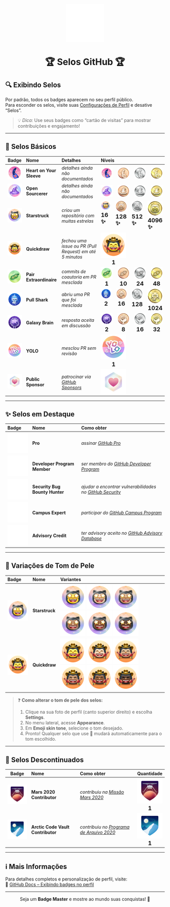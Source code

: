 <p align="center">
  <img src="Media/Misc/GitHub_Logo/172940773-7ef23b63-3356-4634-9e52-34f2676e2854.png" width="120" alt="GitHub Logo" />
  <h1 align="center">🏆 Selos GitHub 🏆</h1>
</p>

## 🔍 Exibindo Selos

Por padrão, todos os badges aparecem no seu perfil público.  
Para esconder os selos, visite suas <a href="https://github.com/settings">Configurações de Perfil</a> e desative “Selos”.

> 💡 <em>Dica:</em> Use seus badges como “cartão de visitas” para mostrar contribuições e engajamento!

---

## 🌟 Selos Básicos

|                                                     Badge                                                     | Nome                     | Detalhes                                                        | Níveis                                                                                                                                                                                                                                                                                                                                                                                                                                                                                                                                                                                                                                                                                                                                                                                                                                                                                                                                                                                                                   |
| :-----------------------------------------------------------------------------------------------------------: | :----------------------- | :-------------------------------------------------------------- | :----------------------------------------------------------------------------------------------------------------------------------------------------------------------------------------------------------------------------------------------------------------------------------------------------------------------------------------------------------------------------------------------------------------------------------------------------------------------------------------------------------------------------------------------------------------------------------------------------------------------------------------------------------------------------------------------------------------------------------------------------------------------------------------------------------------------------------------------------------------------------------------------------------------------------------------------------------------------------------------------------------------------- |
| <img src="Media/Badges/Heart-on-your-sleeve/PNG/HeartOnYourSleeve.png" width="80" alt="Heart on Your Sleeve"> | **Heart on Your Sleeve** | _detalhes ainda não documentados_                               | <div style="display: flex; gap: 16px;"> <span style="display: flex; flex-direction: column; align-items: center; gap: 4px;"><img src="Media/Badges/Heart-on-your-sleeve/PNG/HeartOnYourSleeve.png" width="80" alt="Regular"></span><span style="display: flex; flex-direction: column; align-items: center; gap: 4px;"><img src="Media/Badges/Heart-on-your-sleeve/PNG/HeartOnYourSleeve_Bronze.png" width="80" alt="Bronze"></span><span style="display: flex; flex-direction: column; align-items: center; gap: 4px;"><img src="Media/Badges/Heart-on-your-sleeve/PNG/HeartOnYourSleeve_Silver.png" width="80" alt="Silver"></span><span style="display: flex; flex-direction: column; align-items: center; gap: 4px;"><img src="Media/Badges/Heart-on-your-sleeve/PNG/HeartOnYourSleeve_Gold.png" width="80" alt="Gold"></span> </div>    |
|         <img src="Media/Badges/Open-Sourcerer/PNG/OpenSourcerer.png" width="80" alt="Open Sourcerer">         | **Open Sourcerer**       | _detalhes ainda não documentados_                               | <div style="display: flex; gap: 16px;"> <span style="display: flex; flex-direction: column; align-items: center; gap: 4px;"><img src="Media/Badges/Open-Sourcerer/PNG/OpenSourcerer.png" width="80" alt="Regular"></span><span style="display: flex; flex-direction: column; align-items: center; gap: 4px;"><img src="Media/Badges/Open-Sourcerer/PNG/OpenSourcerer_Bronze.png" width="80" alt="Bronze"></span><span style="display: flex; flex-direction: column; align-items: center; gap: 4px;"><img src="Media/Badges/Open-Sourcerer/PNG/OpenSourcerer_Silver.png" width="80" alt="Silver"></span><span style="display: flex; flex-direction: column; align-items: center; gap: 4px;"><img src="Media/Badges/Open-Sourcerer/PNG/OpenSourcerer_Gold.png" width="80" alt="Gold"></span> </div>                                            |
|   <img src="Media/Badges/Star-Struck/PNG/Skin-Tones/StarStruck_SkinTone1.png" width="80" alt="Starstruck">    | **Starstruck**           | _criou um repositório com muitas estrelas_                      | <div style="display: flex; gap: 16px;"> <span style="display: flex; flex-direction: column; align-items: center; gap: 4px;"><img src="Media/Badges/Star-Struck/PNG/Skin-Tones/StarStruck_SkinTone1.png" width="80" alt="Regular"><strong style="font-size: 18px;">16 ✨</strong></span><span style="display: flex; flex-direction: column; align-items: center; gap: 4px;"><img src="Media\Badges\Star-Struck\PNG\StarStruck_Bronze.png" width="80" alt="Bronze"><strong style="font-size: 18px;">128 ✨</strong></span><span style="display: flex; flex-direction: column; align-items: center; gap: 4px;"><img src="Media\Badges\Star-Struck\PNG\StarStruck_Silver.png" width="80" alt="Silver"><strong style="font-size: 18px;">512 ✨</strong></span><span style="display: flex; flex-direction: column; align-items: center; gap: 4px;"><img src="Media\Badges\Star-Struck\PNG\StarStruck_Gold.png" width="80" alt="Gold"><strong style="font-size: 18px;">4096 ✨</strong></span> </div>                           |
|     <img src="Media/Badges/Quick-Draw/PNG/Skin-Tones/QuickDraw_SkinTone1.png" width="80" alt="Quickdraw">     | **Quickdraw**            | _fechou uma issue ou PR (Pull Request) em até 5 minutos_        | <div style="display: flex; gap: 16px;"> <span style="display: flex; flex-direction: column; align-items: center; gap: 4px;"><img src="Media/Badges/Quick-Draw/PNG/Skin-Tones/QuickDraw_SkinTone1.png" width="80" alt="Regular"><strong style="font-size: 18px;">1</strong></span> </div>                                                                                                                                                                                                                                                                                                                                                                                                                                                                                                                                                                                                                                                                                                                                 |
| <img src="Media/Badges/Pair-Extraordinaire/PNG/PairExtraordinaire.png" width="80" alt="Pair Extraordinaire">  | **Pair Extraordinaire**  | _commits de coautoria em PR mesclada_                           | <div style="display: flex; gap: 16px;"> <span style="display: flex; flex-direction: column; align-items: center; gap: 4px;"><img src="Media/Badges/Pair-Extraordinaire/PNG/PairExtraordinaire.png" width="80" alt="Regular"><strong style="font-size: 18px;">1</strong></span><span style="display: flex; flex-direction: column; align-items: center; gap: 4px;"><img src="Media/Badges/Pair-Extraordinaire/PNG/PairExtraordinaire_Bronze.png" width="80" alt="Bronze"><strong style="font-size: 18px;">10</strong></span><span style="display: flex; flex-direction: column; align-items: center; gap: 4px;"><img src="Media/Badges/Pair-Extraordinaire/PNG/PairExtraordinaire_Silver.png" width="80" alt="Silver"><strong style="font-size: 18px;">24</strong></span><span style="display: flex; flex-direction: column; align-items: center; gap: 4px;"><img src="Media/Badges/Pair-Extraordinaire/PNG/PairExtraordinaire_Gold.png" width="80" alt="Gold"><strong style="font-size: 18px;">48</strong></span> </div> |
|               <img src="Media/Badges/Pull-Shark/PNG/PullShark.png" width="80" alt="Pull Shark">               | **Pull Shark**           | _abriu uma PR que foi mesclada_                                 | <div style="display: flex; gap: 16px;"> <span style="display: flex; flex-direction: column; align-items: center; gap: 4px;"><img src="Media/Badges/Pull-Shark/PNG/PullShark.png" width="80" alt="Regular"><strong style="font-size: 18px;">2</strong></span><span style="display: flex; flex-direction: column; align-items: center; gap: 4px;"><img src="Media/Badges/Pull-Shark/PNG/PullShark_Bronze.png" width="80" alt="Bronze"><strong style="font-size: 18px;">16</strong></span><span style="display: flex; flex-direction: column; align-items: center; gap: 4px;"><img src="Media/Badges/Pull-Shark/PNG/PullShark_Silver.png" width="80" alt="Silver"><strong style="font-size: 18px;">128</strong></span><span style="display: flex; flex-direction: column; align-items: center; gap: 4px;"><img src="Media/Badges/Pull-Shark/PNG/PullShark_Gold.png" width="80" alt="Gold"><strong style="font-size: 18px;">1024</strong></span> </div>                                                                      |
|            <img src="Media/Badges/Galaxy-Brain/PNG/GalaxyBrain.png" width="80" alt="Galaxy Brain">            | **Galaxy Brain**         | _resposta aceita em discussão_                                  | <div style="display: flex; gap: 16px;"> <span style="display: flex; flex-direction: column; align-items: center; gap: 4px;"><img src="Media/Badges/Galaxy-Brain/PNG/GalaxyBrain.png" width="80" alt="Regular"><strong style="font-size: 18px;">2</strong></span><span style="display: flex; flex-direction: column; align-items: center; gap: 4px;"><img src="Media/Badges/Galaxy-Brain/PNG/GalaxyBrain_Bronze.png" width="80" alt="Bronze"><strong style="font-size: 18px;">8</strong></span><span style="display: flex; flex-direction: column; align-items: center; gap: 4px;"><img src="Media/Badges/Galaxy-Brain/PNG/GalaxyBrain_Silver.png" width="80" alt="Silver"><strong style="font-size: 18px;">16</strong></span><span style="display: flex; flex-direction: column; align-items: center; gap: 4px;"><img src="Media/Badges/Galaxy-Brain/PNG/GalaxyBrain_Gold.png" width="80" alt="Gold"><strong style="font-size: 18px;">32</strong></span> </div>                                                          |
|                    <img src="Media/Badges/YOLO/PNG/YOLO_Badge.png" width="80" alt="YOLO">                     | **YOLO**                 | _mesclou PR sem revisão_                                        | <div style="display: flex; gap: 16px;"> <span style="display: flex; flex-direction: column; align-items: center; gap: 4px;"><img src="Media/Badges/YOLO/PNG/YOLO_Badge.png" width="80" alt="Regular"><strong style="font-size: 18px;">1</strong></span> </div>                                                                                                                                                                                                                                                                                                                                                                                                                                                                                                                                                                                                                                                                                                                                                           |
|      <img src="Media/Badges/GitHub-Sponsor/PNG/GitHubSponsorBadge.png" width="80" alt="Public Sponsor">       | **Public Sponsor**       | _patrocinar via [GitHub Sponsors](https://github.com/sponsors)_ | <div style="display: flex; gap: 16px;"> <span style="display: flex; flex-direction: column; align-items: center; gap: 4px;"><img src="Media/Badges/GitHub-Sponsor/PNG/GitHubSponsorBadge.png" width="80" alt="Regular"></span> </div>                                                                                                                                                                                                                                                                                                                                                                                                                                                                                                                                                                                                                                                                                                                                         |

---

## ✨ Selos em Destaque

| Badge                                                                                                                                                              | Nome                                        | Como obter                                                                                                                            |
| :----------------------------------------------------------------------------------------------------------------------------------------------------------------- | :------------------------------------------ | :------------------------------------------------------------------------------------------------------------------------------------ |
| <img src="Media/Highlights/GitHub-Pro/SVG/GitHub-Pro_LightMode.svg#gh-dark-mode-only" width="80" alt="Pro">                                                        | <strong>Pro</strong>                        | <em>assinar <a href="https://docs.github.com/en/get-started/learning-about-github/githubs-products#github-pro">GitHub Pro</a></em>    |
| <img src="Media/Highlights/Developer-Program-Member/SVG/DeveloperProgramMember_LightMode.svg#gh-dark-mode-only" width="80" alt="Developer Program Member">         | <strong>Developer Program Member</strong>   | <em>ser membro do <a href="https://docs.github.com/en/developers/overview/github-developer-program">GitHub Developer Program</a></em> |
| <img src="Media/Highlights/Security-Bug-Bounty-Hunter/SVG/Security-Bug-Bounty-Hunter_LightMode.svg#gh-dark-mode-only" width="80" alt="Security Bug Bounty Hunter"> | <strong>Security Bug Bounty Hunter</strong> | <em>ajudar a encontrar vulnerabilidades no <a href="https://bounty.github.com/">GitHub Security</a></em>                              |
| <img src="Media/Highlights/GitHub-Campus-Expert/SVG/GitHub-Campus-Expert_LightMode.svg#gh-dark-mode-only" width="80" alt="Campus Expert">                          | <strong>Campus Expert</strong>              | <em>participar do <a href="https://education.github.com/experts">GitHub Campus Program</a></em>                                       |
| <img src="Media/Highlights/Security-Advisory-Credit/SVG/Security-Advisory-Credit_LightMode.svg#gh-dark-mode-only" width="80" alt="Advisory Credit">                | <strong>Advisory Credit</strong>            | <em>ter advisory aceito no <a href="https://github.com/advisories">GitHub Advisory Database</a></em>                                  |

---

## 🎨 Variações de Tom de Pele

| Badge                                                                                                    | Nome                        | Variantes                                                                                                                                                                                                                                                                                                                                                                                                                                                                                                                                                                                                               |
| :------------------------------------------------------------------------------------------------------- | :-------------------------- | :---------------------------------------------------------------------------------------------------------------------------------------------------------------------------------------------------------------------------------------------------------------------------------------------------------------------------------------------------------------------------------------------------------------------------------------------------------------------------------------------------------------------------------------------------------------------------------------------------------------------- |
| <img src="Media/Badges/Star-Struck/PNG/Skin-Tones/StarStruck_SkinTone1.png" width="80" alt="Starstruck"> | <strong>Starstruck</strong> | <img src="Media/Badges/Star-Struck/PNG/Skin-Tones/StarStruck_SkinTone1.png" width="80" alt="Tom 1"> <img src="Media/Badges/Star-Struck/PNG/Skin-Tones/StarStruck_SkinTone2.png" width="80" alt="Tom 2"> <img src="Media/Badges/Star-Struck/PNG/Skin-Tones/StarStruck_SkinTone3.png" width="80" alt="Tom 3"> <img src="Media/Badges/Star-Struck/PNG/Skin-Tones/StarStruck_SkinTone4.png" width="80" alt="Tom 4"> <img src="Media/Badges/Star-Struck/PNG/Skin-Tones/StarStruck_SkinTone5.png" width="80" alt="Tom 5"> <img src="Media/Badges/Star-Struck/PNG/Skin-Tones/StarStruck_SkinTone6.png" width="80" alt="Tom 6"> |
| <img src="Media/Badges/Quick-Draw/PNG/Skin-Tones/QuickDraw_SkinTone1.png" width="80" alt="Quickdraw">    | <strong>Quickdraw</strong>  | <img src="Media/Badges/Quick-Draw/PNG/Skin-Tones/QuickDraw_SkinTone1.png" width="80" alt="Tom 1"> <img src="Media/Badges/Quick-Draw/PNG/Skin-Tones/QuickDraw_SkinTone2.png" width="80" alt="Tom 2"> <img src="Media/Badges/Quick-Draw/PNG/Skin-Tones/QuickDraw_SkinTone3.png" width="80" alt="Tom 3"> <img src="Media/Badges/Quick-Draw/PNG/Skin-Tones/QuickDraw_SkinTone4.png" width="80" alt="Tom 4"> <img src="Media/Badges/Quick-Draw/PNG/Skin-Tones/QuickDraw_SkinTone5.png" width="80" alt="Tom 5"> <img src="Media/Badges/Quick-Draw/PNG/Skin-Tones/QuickDraw_SkinTone6.png" width="80" alt="Tom 6">             |

> ❓ **Como alterar o tom de pele dos selos:**
>
> 1. Clique na sua foto de perfil (canto superior direito) e escolha **Settings**.
> 2. No menu lateral, acesse **Appearance**.
> 3. Em **Emoji skin tone**, selecione o tom desejado.
> 4. Pronto! Qualquer selo que use 👋 mudará automaticamente para o tom escolhido.

---

## 🚫 Selos Descontinuados

|                                                                    Badge                                                                    | Nome                              | Como obter                                                                                       | Quantidade                                                                                                                                                                                                                                                                                                                     |
| :-----------------------------------------------------------------------------------------------------------------------------------------: | :-------------------------------- | :----------------------------------------------------------------------------------------------- | :----------------------------------------------------------------------------------------------------------------------------------------------------------------------------------------------------------------------------------------------------------------------------------------------------------------------------- |
|           <img src="Media/Badges/Mars-2020-Contributor/PNG/Mars2020ContributorBadge.png" width="80" alt="Mars 2020 Contributor">            | **Mars 2020 Contributor**         | _contribuiu na [Missão Mars 2020](https://github.com/readme/featured/nasa-ingenuity-helicopter)_ | <div style="display: flex; gap: 16px;"><span style="display: flex; flex-direction: column; align-items: center; gap: 4px;"><img src="Media/Badges/Mars-2020-Contributor/PNG/Mars2020ContributorBadge.png" width="80" alt="Mars 2020 Contributor"><strong style="font-size: 18px;">1</strong></span></div>                      |
| <img src="Media/Badges/2020-Arctic-Code-Vault-Contributor/PNG/2020ArcticCodeVaultBadge.png" width="80" alt="Arctic Code Vault Contributor"> | **Arctic Code Vault Contributor** | _contribuiu no [Programa de Arquivo 2020](https://archiveprogram.github.com/)_                   | <div style="display: flex; gap: 16px;"><span style="display: flex; flex-direction: column; align-items: center; gap: 4px;"><img src="Media/Badges/2020-Arctic-Code-Vault-Contributor/PNG/2020ArcticCodeVaultBadge.png" width="80" alt="Arctic Code Vault Contributor"><strong style="font-size: 18px;">1</strong></span></div> |

---

## ℹ️ Mais Informações

Para detalhes completos e personalização de perfil, visite:  
🔗 <a href="https://docs.github.com/en/account-and-profile/setting-up-and-managing-your-github-profile/customizing-your-profile/personalizing-your-profile#displaying-badges-on-your-profile">GitHub Docs – Exibindo badges no perfil</a>

---

<p align="center">
  Seja um <strong>Badge Master</strong> e mostre ao mundo suas conquistas! 🚀
</p>
